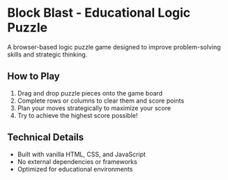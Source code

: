 # Block Blast - Educational Logic Puzzle

A browser-based logic puzzle game designed to improve problem-solving skills and strategic thinking.


## How to Play

1. Drag and drop puzzle pieces onto the game board
2. Complete rows or columns to clear them and score points
3. Plan your moves strategically to maximize your score
4. Try to achieve the highest score possible!


## Technical Details

- Built with vanilla HTML, CSS, and JavaScript
- No external dependencies or frameworks
- Optimized for educational environments
